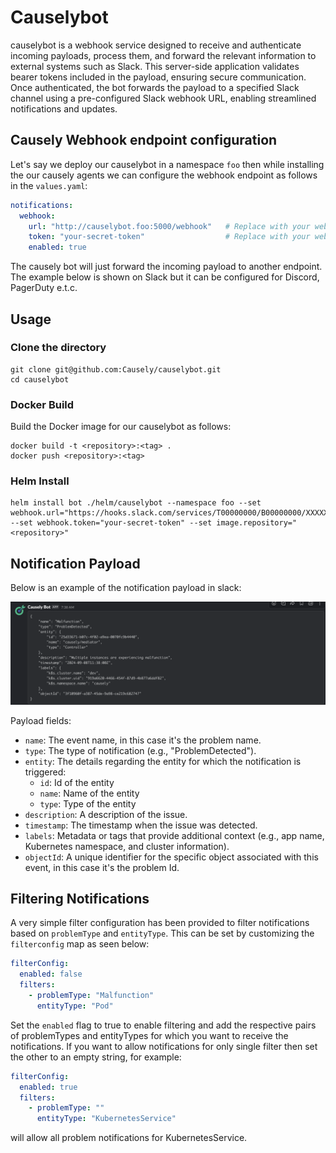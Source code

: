 # Causelybot
causelybot is a webhook service designed to receive and authenticate incoming payloads, process them, and forward the relevant information to external systems such as Slack. This server-side application validates bearer tokens included in the payload, ensuring secure communication. Once authenticated, the bot forwards the payload to a specified Slack channel using a pre-configured Slack webhook URL, enabling streamlined notifications and updates.

## Causely Webhook endpoint configuration

Let's say we deploy our causelybot in a namespace `foo` then while installing the our causely agents we can configure the webhook endpoint as follows in the `values.yaml`:

```yaml
notifications:
  webhook:
    url: "http://causelybot.foo:5000/webhook"   # Replace with your webhook URL
    token: "your-secret-token"                  # Replace with your webhook token
    enabled: true
```

The causely bot will just forward the incoming payload to another endpoint. The example below is shown on Slack but it can be configured for Discord, PagerDuty e.t.c. 

## Usage

### Clone the directory

```shell
git clone git@github.com:Causely/causelybot.git
cd causelybot
```

### Docker Build
Build the Docker image for our causelybot as follows:

```shell
docker build -t <repository>:<tag> .
docker push <repository>:<tag>
```

### Helm Install

```shell
helm install bot ./helm/causelybot --namespace foo --set webhook.url="https://hooks.slack.com/services/T00000000/B00000000/XXXXXXXXXXXXXXXXXXXXXXXX" --set webhook.token="your-secret-token" --set image.repository="<repository>"
```

## Notification Payload

Below is an example of the notification payload in slack:

![Slack Example](assets/slack.png "Slack Example")

Payload fields:
- `name`: The event name, in this case it's the problem name.
- `type`: The type of notification (e.g., "ProblemDetected").
- `entity`: The details regarding the entity for which the notification is triggered:
  - `id`: Id of the entity
  - `name`: Name of the entity
  - `type`: Type of the entity
- `description`: A description of the issue.
- `timestamp`: The timestamp when the issue was detected.
- `labels`: Metadata or tags that provide additional context (e.g., app name, Kubernetes namespace, and cluster information).
- `objectId`: A unique identifier for the specific object associated with this event, in this case it's the problem Id.

## Filtering Notifications
A very simple filter configuration has been provided to filter notifications based on `problemType` and `entityType`. This can be set by customizing the `filterconfig` map as seen below:

```yaml
filterConfig:
  enabled: false
  filters:
    - problemType: "Malfunction"
      entityType: "Pod"
```
Set the `enabled` flag to true to enable filtering and add the respective pairs of problemTypes and entityTypes for which you want to receive the notifications. If you want to allow notifications for only single filter then set the other to an empty string, for example:

```yaml
filterConfig:
  enabled: true
  filters:
    - problemType: ""
      entityType: "KubernetesService"
```
will allow all problem notifications for KubernetesService.